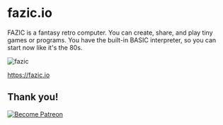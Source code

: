 # fazic.io

FAZIC is a fantasy retro computer. You can create, share, and play tiny games or programs. You have the built-in BASIC interpreter, so you can start now like it's the 80s.

![fazic](https://raw.githubusercontent.com/fazibear/fazic/master/static/images/fazic.jpg)

https://fazic.io

## Thank you!

[![Become Patreon](https://c5.patreon.com/external/logo/become_a_patron_button.png)](https://www.patreon.com/bePatron?u=6912974)
